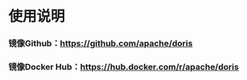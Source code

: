 # 使用说明


### 镜像Github：https://github.com/apache/doris

### 镜像Docker Hub：https://hub.docker.com/r/apache/doris


